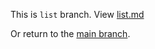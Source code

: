 This is `list` branch. View [list.md](list.md)

Or return to the [main branch](https://github.com/garywill/BigSearch).
